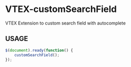 # VTEX-customSearchField
VTEX Extension to custom search field with autocomplete

## USAGE
```js
$(document).ready(function() {
    customSearchField();
});
```